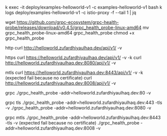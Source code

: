 k exec -it deploy/examples-helloworld-v1 -c examples-helloworld-v1 bash
k logs deploy/examples-helloworld-v1 -c istio-proxy -f --tail 1 | jq

wget https://github.com/grpc-ecosystem/grpc-health-probe/releases/download/v0.4.5/grpc_health_probe-linux-amd64
mv grpc_health_probe-linux-amd64 grpc_health_probe
chmod +x grpc_health_probe

http
curl http://helloworld.zufardhiyaulhaq.dev/api/v1/ -v

https
curl https://helloworld.zufardhiyaulhaq.dev/api/v1/ -v -k
curl http://helloworld.zufardhiyaulhaq.dev:8080/api/v1/ -v

mtls
curl https://helloworld.zufardhiyaulhaq.dev:8443/api/v1/ -v -k (expected fail because no certificate)
curl http://helloworld.zufardhiyaulhaq.dev:8008/api/v1/ -v

grpc
./grpc_health_probe -addr=helloworld.zufardhiyaulhaq.dev:80 -v 

grpc tls
./grpc_health_probe -addr=helloworld.zufardhiyaulhaq.dev:443 -tls -v 
./grpc_health_probe -addr=helloworld.zufardhiyaulhaq.dev:8080 -v 

grpc mtls
./grpc_health_probe -addr=helloworld.zufardhiyaulhaq.dev:8443 -tls -v (expected fail because no certificate)
./grpc_health_probe -addr=helloworld.zufardhiyaulhaq.dev:8008 -v 
